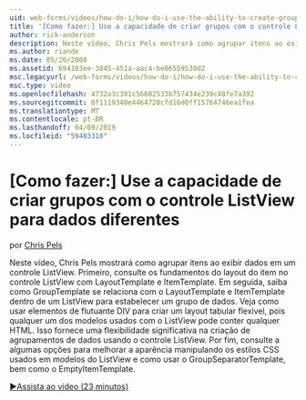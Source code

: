 ```yaml
---
uid: web-forms/videos/how-do-i/how-do-i-use-the-ability-to-create-groups-with-the-listview-control-for-different-data
title: '[Como fazer:] Use a capacidade de criar grupos com o controle ListView para dados de diferentes | Microsoft Docs'
author: rick-anderson
description: Neste vídeo, Chris Pels mostrará como agrupar itens ao exibir dados em um controle ListView. Primeiro, consulte os fundamentos do layout do item no contro de ListView...
ms.author: riande
ms.date: 05/20/2008
ms.assetid: 694103ee-3845-451a-aac4-be06559530d2
msc.legacyurl: /web-forms/videos/how-do-i/how-do-i-use-the-ability-to-create-groups-with-the-listview-control-for-different-data
msc.type: video
ms.openlocfilehash: 4732a3c301c56602533b757434e239c48fe7a392
ms.sourcegitcommit: 0f1119340e4464720cfd16d0ff15764746ea1fea
ms.translationtype: MT
ms.contentlocale: pt-BR
ms.lasthandoff: 04/09/2019
ms.locfileid: "59403318"
---
```

# <a name="how-do-i-use-the-ability-to-create-groups-with-the-listview-control-for-different-data"></a>[Como fazer:] Use a capacidade de criar grupos com o controle ListView para dados diferentes

por [Chris Pels](https://twitter.com/chrispels)

Neste vídeo, Chris Pels mostrará como agrupar itens ao exibir dados em um controle ListView. Primeiro, consulte os fundamentos do layout do item no controle ListView com LayoutTemplate e ItemTemplate. Em seguida, saiba como GroupTemplate se relaciona com o LayoutTemplate e ItemTemplate dentro de um ListView para estabelecer um grupo de dados. Veja como usar elementos de flutuante DIV para criar um layout tabular flexível, pois qualquer um dos modelos usados com o ListView pode conter qualquer HTML. Isso fornece uma flexibilidade significativa na criação de agrupamentos de dados usando o controle ListView. Por fim, consulte a algumas opções para melhorar a aparência manipulando os estilos CSS usados em modelos do ListView e como usar o GroupSeparatorTemplate, bem como o EmptyItemTemplate.

[&#9654;Assista ao vídeo (23 minutos)](https://channel9.msdn.com/Blogs/ASP-NET-Site-Videos/how-do-i-use-the-ability-to-create-groups-with-the-listview-control-for-different-data)
